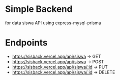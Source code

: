 # Simple Backend
for data siswa API using express-mysql-prisma

# Endpoints
- https://sisback.vercel.app/api/siswa -> GET
- https://sisback.vercel.app/api/siswa -> POST
- https://sisback.vercel.app/api/siswa/:id -> PUT
- https://sisback.vercel.app/api/siswa/:id -> DELETE
